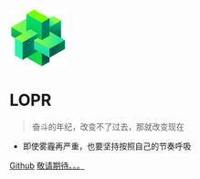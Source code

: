 <img src="/assets/image/favicon-180.webp" width="100px"/>

# LOPR <small></small>

> 奋斗的年纪，改变不了过去，那就改变现在

- 即使雾霾再严重，也要坚持按照自己的节奏呼吸


[Github](https://github.com/loprx)
[敬请期待。。。](/)